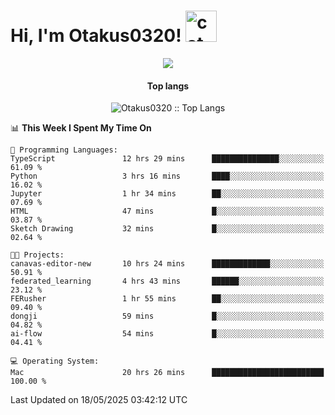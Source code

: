 <h1> Hi, I'm Otakus0320! <img src="https://media.giphy.com/media/mGcNjsfWAjY5AEZNw6/giphy.gif" width="50" alt="cat"></h1>

<p align="center"><a href="https://wakatime.com/@044d69d0-1253-4f60-96b6-5d19a0f9dde5"><img src="https://wakatime.com/badge/user/044d69d0-1253-4f60-96b6-5d19a0f9dde5.svg" /></a></p>

<h4 align="center">Top langs</h4>

<p align="center"><img src="https://github-readme-stats.vercel.app/api/top-langs/?username=Otakus0320&langs_count=10&theme=tokyonight&layout=compact&timestamp={{random_number}}" alt="Otakus0320 :: Top Langs" /></p>

<!--START_SECTION:waka-->
📊 **This Week I Spent My Time On** 

```text
💬 Programming Languages: 
TypeScript               12 hrs 29 mins      ███████████████░░░░░░░░░░   61.09 % 
Python                   3 hrs 16 mins       ████░░░░░░░░░░░░░░░░░░░░░   16.02 % 
Jupyter                  1 hr 34 mins        ██░░░░░░░░░░░░░░░░░░░░░░░   07.69 % 
HTML                     47 mins             █░░░░░░░░░░░░░░░░░░░░░░░░   03.87 % 
Sketch Drawing           32 mins             █░░░░░░░░░░░░░░░░░░░░░░░░   02.64 % 

🐱‍💻 Projects: 
canavas-editor-new       10 hrs 24 mins      █████████████░░░░░░░░░░░░   50.91 % 
federated_learning       4 hrs 43 mins       ██████░░░░░░░░░░░░░░░░░░░   23.12 % 
FERusher                 1 hr 55 mins        ██░░░░░░░░░░░░░░░░░░░░░░░   09.40 % 
dongji                   59 mins             █░░░░░░░░░░░░░░░░░░░░░░░░   04.82 % 
ai-flow                  54 mins             █░░░░░░░░░░░░░░░░░░░░░░░░   04.41 % 

💻 Operating System: 
Mac                      20 hrs 26 mins      █████████████████████████   100.00 % 
```


 Last Updated on 18/05/2025 03:42:12 UTC
<!--END_SECTION:waka-->
